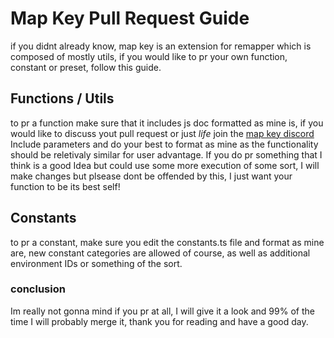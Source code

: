 # Map Key Pull Request Guide

if you didnt already know, map key is an extension for remapper which is composed of mostly utils, if you would like to pr your own function, constant or preset, follow this guide.

## Functions / Utils
to pr a function make sure that it includes js doc formatted as mine is, if you would like to discuss yout pull request or just *life* join the [map key discord](https://discord.gg/jSNFFTxACe)
Include parameters and do your best to format as mine as the functionality should be reletivaly similar for user advantage.  If you do pr something that I think is a good Idea but could use some more execution of some sort, I will make changes but plsease dont be offended by this, I just want your function to be its best self!

## Constants
to pr a constant, make sure you edit the constants.ts file and format as mine are, new constant categories are allowed of course, as well as additional environment IDs or something of the sort.

### conclusion
Im really not gonna mind if you pr at all, I will give it a look and 99% of the time I will probably merge it, thank you for reading and have a good day.
